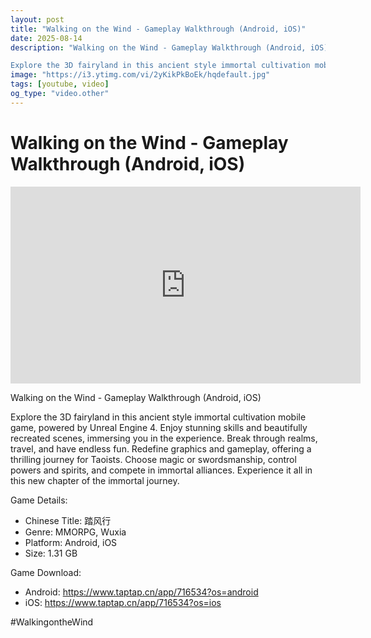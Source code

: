 ```yaml
---
layout: post
title: "Walking on the Wind - Gameplay Walkthrough (Android, iOS)"
date: 2025-08-14
description: "Walking on the Wind - Gameplay Walkthrough (Android, iOS)

Explore the 3D fairyland in this ancient style immortal cultivation mobile game, powered by U..."
image: "https://i3.ytimg.com/vi/2yKikPkBoEk/hqdefault.jpg"
tags: [youtube, video]
og_type: "video.other"
---
```


<script type="application/ld+json">
{
  "@context": "http://schema.org",
  "@type": "VideoObject",
  "name": "Walking on the Wind - Gameplay Walkthrough (Android, iOS)",
  "description": "Walking on the Wind - Gameplay Walkthrough (Android, iOS)\n\nExplore the 3D fairyland in this ancient style immortal cultivation mobile game, powered by Unreal Engine 4. Enjoy stunning skills and beautifully recreated scenes, immersing you in the experience. Break through realms, travel, and have endless fun. Redefine graphics and gameplay, offering a thrilling journey for Taoists. Choose magic or swordsmanship, control powers and spirits, and compete in immortal alliances. Experience it all in this new chapter of the immortal journey.\n\nGame Details:\n\n- Chinese Title: \u8e0f\u98ce\u884c\n- Genre: MMORPG, Wuxia\n- Platform: Android, iOS\n- Size: 1.31 GB \n\nGame Download:\n\n- Android: https://www.taptap.cn/app/716534?os=android\n- iOS: https://www.taptap.cn/app/716534?os=ios\n\n#WalkingontheWind",
  "thumbnailUrl": "https://i3.ytimg.com/vi/2yKikPkBoEk/hqdefault.jpg",
  "uploadDate": "2025-08-14T18:00:07",
  "embedUrl": "https://www.youtube.com/embed/2yKikPkBoEk",
  "publisher": {
    "@type": "Person",
    "name": "Celo Zaga"
  },
  "mainEntityOfPage": {
    "@type": "WebPage",
    "@id": "https://celozaga.github.io/2025/08/14/walking-on-the-wind---gameplay-walkthrough-(android,-ios)-2yKikPkBoEk.html"
  },
  "duration": "PT0M0S"
}
</script>

<script type="application/ld+json">
{
  "@context": "http://schema.org",
  "@type": "BlogPosting",
  "headline": "Walking on the Wind - Gameplay Walkthrough (Android, iOS)",
  "image": "https://i3.ytimg.com/vi/2yKikPkBoEk/hqdefault.jpg",
  "publisher": {
    "@type": "Person",
    "name": "Celo Zaga"
  },
  "url": "https://celozaga.github.io/2025/08/14/walking-on-the-wind---gameplay-walkthrough-(android,-ios)-2yKikPkBoEk.html",
  "datePublished": "2025-08-14T18:00:07",
  "dateCreated": "2025-08-14T18:00:07",
  "dateModified": "2025-08-14T18:00:07",
  "description": "Walking on the Wind - Gameplay Walkthrough (Android, iOS)\n\nExplore the 3D fairyland in this ancient style immortal cultivation mobile game, powered by U...",
  "author": {
    "@type": "Person",
    "name": "Celo Zaga"
  },
  "mainEntityOfPage": {
    "@type": "WebPage",
    "@id": "https://celozaga.github.io/2025/08/14/walking-on-the-wind---gameplay-walkthrough-(android,-ios)-2yKikPkBoEk.html"
  }
}
</script>

<h1 class="youtube-post-title">Walking on the Wind - Gameplay Walkthrough (Android, iOS)</h1>

<iframe width="560" height="315" src="https://www.youtube.com/embed/2yKikPkBoEk" class="youtube-post-embed" frameborder="0" allowfullscreen></iframe>

<p class="youtube-post-description">Walking on the Wind - Gameplay Walkthrough (Android, iOS)

Explore the 3D fairyland in this ancient style immortal cultivation mobile game, powered by Unreal Engine 4. Enjoy stunning skills and beautifully recreated scenes, immersing you in the experience. Break through realms, travel, and have endless fun. Redefine graphics and gameplay, offering a thrilling journey for Taoists. Choose magic or swordsmanship, control powers and spirits, and compete in immortal alliances. Experience it all in this new chapter of the immortal journey.

Game Details:

- Chinese Title: 踏风行
- Genre: MMORPG, Wuxia
- Platform: Android, iOS
- Size: 1.31 GB 

Game Download:

- Android: https://www.taptap.cn/app/716534?os=android
- iOS: https://www.taptap.cn/app/716534?os=ios

#WalkingontheWind</p>
